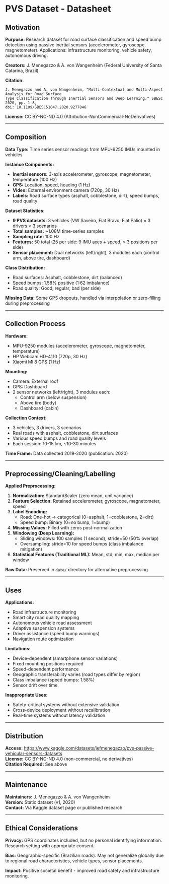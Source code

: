 # PVS Dataset - Datasheet

## Motivation

**Purpose:** Research dataset for road surface classification and speed bump detection using passive inertial sensors (accelerometer, gyroscope, magnetometer). Applications: infrastructure monitoring, vehicle safety, autonomous driving.

**Creators:** J. Menegazzo & A. von Wangenheim (Federal University of Santa Catarina, Brazil)

**Citation:**
```
J. Menegazzo and A. von Wangenheim, "Multi-Contextual and Multi-Aspect Analysis for Road Surface 
Type Classification Through Inertial Sensors and Deep Learning," SBESC 2020, pp. 1-8, 
doi: 10.1109/SBESC51047.2020.9277846
```

**License:** CC BY-NC-ND 4.0 (Attribution-NonCommercial-NoDerivatives)

---

## Composition

**Data Type:** Time series sensor readings from MPU-9250 IMUs mounted in vehicles

**Instance Components:**
- **Inertial sensors:** 3-axis accelerometer, gyroscope, magnetometer, temperature (100 Hz)
- **GPS:** Location, speed, heading (1 Hz)
- **Video:** External environment camera (720p, 30 Hz)
- **Labels:** Road surface types (asphalt, cobblestone, dirt), speed bumps, road quality

**Dataset Statistics:**
- **9 PVS datasets:** 3 vehicles (VW Saveiro, Fiat Bravo, Fiat Palio) × 3 drivers × 3 scenarios
- **Total samples:** ~1.08M time-series samples
- **Sampling rate:** 100 Hz
- **Features:** 50 total (25 per side: 9 IMU axes + speed, × 3 positions per side)
- **Sensor placement:** Dual networks (left/right), 3 modules each (control arm, above tire, dashboard)

**Class Distribution:**
- Road surfaces: Asphalt, cobblestone, dirt (balanced)
- Speed bumps: 1.58% positive (1:62 imbalance)
- Road quality: Good, regular, bad (per side)

**Missing Data:** Some GPS dropouts, handled via interpolation or zero-filling during preprocessing

---

## Collection Process

**Hardware:**
- MPU-9250 modules (accelerometer, gyroscope, magnetometer, temperature)
- HP Webcam HD-4110 (720p, 30 Hz)
- Xiaomi Mi 8 GPS (1 Hz)

**Mounting:** 
- Camera: External roof
- GPS: Dashboard
- 2 sensor networks (left/right), 3 modules each:
  - Control arm (below suspension)
  - Above tire (body)
  - Dashboard (cabin)

**Collection Context:**
- 3 vehicles, 3 drivers, 3 scenarios
- Real roads with asphalt, cobblestone, dirt surfaces
- Various speed bumps and road quality levels
- Each session: 10-15 km, ~10-30 minutes

**Time Frame:** Data collected 2019-2020 (publication: 2020)

---

## Preprocessing/Cleaning/Labelling

**Applied Preprocessing:**
1. **Normalization:** StandardScaler (zero mean, unit variance)
2. **Feature Selection:** Retained accelerometer, gyroscope, magnetometer, speed
3. **Label Encoding:** 
   - Road: One-hot → categorical (0=asphalt, 1=cobblestone, 2=dirt)
   - Speed bump: Binary (0=no bump, 1=bump)
4. **Missing Values:** Filled with zeros post-normalization
5. **Windowing (Deep Learning):**
   - Sliding windows: 100 samples (1 second), stride=50 (50% overlap)
   - Oversampling: stride=10 for speed bumps (class imbalance mitigation)
6. **Statistical Features (Traditional ML):** Mean, std, min, max, median per window

**Raw Data:** Preserved in `data/` directory for alternative preprocessing

---

## Uses

**Applications:**
- Road infrastructure monitoring
- Smart city road quality mapping
- Autonomous vehicle road assessment
- Adaptive suspension systems
- Driver assistance (speed bump warnings)
- Navigation route optimization

**Limitations:**
- Device-dependent (smartphone sensor variations)
- Fixed mounting positions required
- Speed-dependent performance
- Geographic transferability varies (road types differ by region)
- Class imbalance (speed bumps: 1.58%)
- Sensor drift over time

**Inappropriate Uses:**
- Safety-critical systems without extensive validation
- Cross-device deployment without recalibration
- Real-time systems without latency validation

---

## Distribution

**Access:** https://www.kaggle.com/datasets/jefmenegazzo/pvs-passive-vehicular-sensors-datasets  
**License:** CC BY-NC-ND 4.0 (non-commercial, no derivatives)  
**Citation Required:** See above

---

## Maintenance

**Maintainers:** J. Menegazzo & A. von Wangenheim  
**Version:** Static dataset (v1, 2020)  
**Contact:** Via Kaggle dataset page or published research

---

## Ethical Considerations

**Privacy:** GPS coordinates included, but no personal identifying information. Research setting with appropriate consent.

**Bias:** Geographic-specific (Brazilian roads). May not generalize globally due to regional road characteristics, vehicle types, sensor placements.

**Impact:** Positive societal benefit - improved road safety and infrastructure monitoring.
